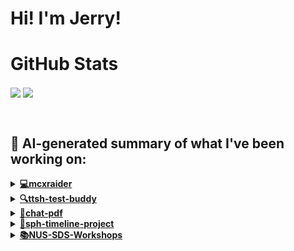 

# Hi! I'm Jerry!

# GitHub Stats
<p>
  <img align="center" src="https://github-readme-stats.vercel.app/api?username=mcxraider&count_private=true&show_icons=true&theme=github_dark&bg_color=00000099&rank_icon=percentile" />
  <img align="center" src="https://github-readme-stats.vercel.app/api/top-langs/?username=mcxraider&theme=github_dark&bg_color=00000099&exclude_repo=mcxraider.github.io&langs_count=8&size_weight=0.3&count_weight=0.7&hide=css,html&layout=compact" />
</p>
<br>

## 🔨 AI-generated summary of what I've been working on:

  <details>
  <summary><strong><a href="https://github.com/mcxraider/mcxraider">💻mcxraider</a></strong></summary>
  <br/>
  > This repository contains a collection of GPT-generated READMEs suitable for GitHub profiles. Explore for creative and personalized descriptions for your projects. <br/>
  ------------------------------------------------------------------------------------------------------------------------------ <br/>
  > The "mcxraider" repository continuously updated its README using auto-scripts, fixed markdown formatting, and improved code related to prompts and code refactoring.
  </details>
  
  <details>
  <summary><strong><a href="https://github.com/mcxraider/ttsh-test-buddy">🔍ttsh-test-buddy</a></strong></summary>
  <br/>
  > This repository contains a Speech to Speech model designed for training at TTSH. <br/>
  ------------------------------------------------------------------------------------------------------------------------------ <br/>
  > The repository 'ttsh-test-buddy' saw continuous updates by Jerry, including dataset additions, evaluation improvements, and fine-tuning model enhancements with code refinements such as QA pairs and file naming.
  </details>
  
  <details>
  <summary><strong><a href="https://github.com/mcxraider/chat-pdf">💬chat-pdf</a></strong></summary>
  <br/>
  > This repository contains a project focused on enhancing retrieval augmented generation techniques specifically designed for PDF documents. <br/>
  ------------------------------------------------------------------------------------------------------------------------------ <br/>
  > The "chat-pdf" repository underwent significant development, including frontend improvements, memory issue fixes, and the incorporation of various components like query rewriter and retrieval pipelines. Additionally, enhancements were made to the README and tech stack documentation.
  </details>
  
  <details>
  <summary><strong><a href="https://github.com/mcxraider/sph-timeline-project">📅sph-timeline-project</a></strong></summary>
  <br/>
  > This repository contains a timeline project with detailed documentation and code for creating interactive timelines. <br/>
  ------------------------------------------------------------------------------------------------------------------------------ <br/>
  > Updated MongoDB configuration, refactored repo structure, converted notebooks to Python scripts, adjusted database schema, added Google docstrings.
  </details>
  
  <details>
  <summary><strong><a href="https://github.com/mcxraider/NUS-SDS-Workshops">📚NUS-SDS-Workshops</a></strong></summary>
  <br/>
  > This repository contains the central hub for code pertaining to the NUS SDS Workshops Committee, serving as a consolidated resource for workshop-related development and collaboration. <br/>
  ------------------------------------------------------------------------------------------------------------------------------ <br/>
  > The NUS-SDS-Workshops repository underwent updates such as NLP introduction, requirements enhancement, and README refinements. Files were added, updated, and directories restructured.
  </details>
  
<br>

